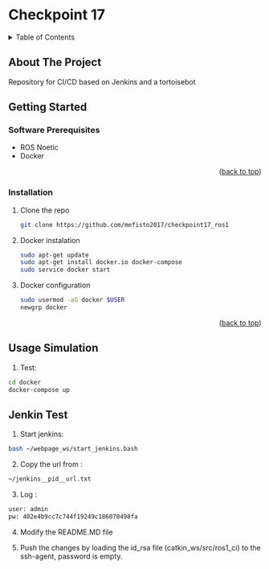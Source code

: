 # Checkpoint 17

<a name="readme-top"></a>

<!-- TABLE OF CONTENTS -->
<details>
  <summary>Table of Contents</summary>
  <ol>
    <li>
      <a href="#about-the-project">About The Project</a>
    </li>
    <li>
      <a href="#getting-started">Getting Started</a>
      <ul>
        <li><a href="#software-prerequisites">Software Prerequisites</a></li>
        <li><a href="#hardware-prerequisites">Hardware Prerequisites</a></li>
        <li><a href="#installation">Installation</a></li>
      </ul>
    </li>
    <li><a href="#usage-simulation">Usage Simulation</a></li>
  </ol>
</details>


## About The Project
Repository for CI/CD based on Jenkins and a tortoisebot


<!-- GETTING STARTED -->
## Getting Started

### Software Prerequisites
* ROS Noetic
* Docker

<p align="right">(<a href="#readme-top">back to top</a>)</p>

<!-- INSTALLATION -->
### Installation
1. Clone the repo
   ```sh
   git clone https://github.com/mefisto2017/checkpoint17_ros1
   ```
2. Docker instalation
   ```sh
   sudo apt-get update
   sudo apt-get install docker.io docker-compose
   sudo service docker start
   ```
3. Docker configuration
   ```sh
   sudo usermod -aG docker $USER
   newgrp docker
   ```
<p align="right">(<a href="#readme-top">back to top</a>)</p>


<!-- USAGE of the simulation -->
## Usage Simulation
1. Test:
```sh
cd docker
docker-compose up
```

## Jenkin Test
1. Start jenkins:
```sh
bash ~/webpage_ws/start_jenkins.bash
```
2. Copy the url from :
```sh
~/jenkins__pid__url.txt
```
3. Log :
```sh
user: admin
pw: 402e4b9cc7c744f19249c186070498fa
```
4. Modify the README.MD file

5. Push the changes by loading the id_rsa file (catkin_ws/src/ros1_ci) to the ssh-agent, password is empty.
